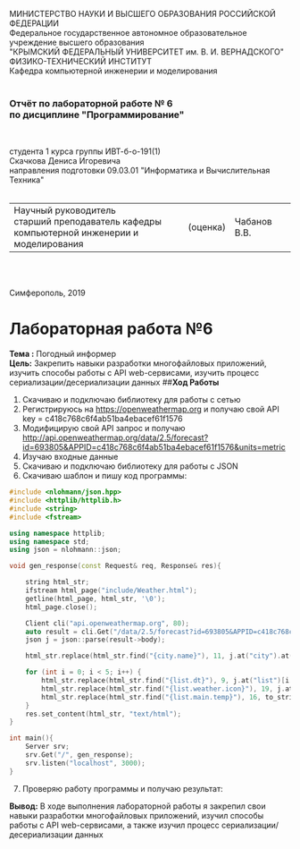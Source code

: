 МИНИСТЕРСТВО НАУКИ  И ВЫСШЕГО ОБРАЗОВАНИЯ РОССИЙСКОЙ ФЕДЕРАЦИИ  
Федеральное государственное автономное образовательное учреждение высшего образования  
"КРЫМСКИЙ ФЕДЕРАЛЬНЫЙ УНИВЕРСИТЕТ им. В. И. ВЕРНАДСКОГО"  
ФИЗИКО-ТЕХНИЧЕСКИЙ ИНСТИТУТ  
Кафедра компьютерной инженерии и моделирования
<br/><br/>

### Отчёт по лабораторной работе № 6<br/> по дисциплине "Программирование"
<br/>

студента 1 курса группы ИВТ-б-о-191(1)  
Скачкова Дениса Игоревича  
направления подготовки 09.03.01 "Информатика и Вычислительная Техника"  
<br/>

<table>
<tr><td>Научный руководитель<br/> старший преподаватель кафедры<br/> компьютерной инженерии и моделирования</td>
<td>(оценка)</td>
<td>Чабанов В.В.</td>
</tr>
</table>
<br/><br/>

Симферополь, 2019





# Лабораторная работа №6
**Тема :** Погодный информер  
**Цель:** Закрепить навыки разработки многофайловых приложений, изучить способы работы с API web-сервисами, изучить процесс сериализации/десериализации данных    ##**Ход Работы**
1. Скачиваю и подключаю библиотеку для работы с сетью  
2. Регистрируюсь на https://openweathermap.org и получаю свой API key = c418c768c6f4ab51ba4ebacef61f1576
3. Модифицирую свой API запрос и получаю http://api.openweathermap.org/data/2.5/forecast?id=693805&APPID=c418c768c6f4ab51ba4ebacef61f1576&units=metric
4. Изучаю входные данные
5. Скачиваю и подключаю библиотеку для работы с JSON
6. Скачиваю шаблон и пишу код программы:
```c++
#include <nlohmann/json.hpp>
#include <httplib/httplib.h>
#include <string>
#include <fstream>

using namespace httplib;
using namespace std;
using json = nlohmann::json;

void gen_response(const Request& req, Response& res){

    string html_str;
    ifstream html_page("include/Weather.html");
    getline(html_page, html_str, '\0');
    html_page.close();

    Client cli("api.openweathermap.org", 80);
    auto result = cli.Get("/data/2.5/forecast?id=693805&APPID=c418c768c6f4ab51ba4ebacef61f1576&units=metric");
    json j = json::parse(result->body);

    html_str.replace(html_str.find("{city.name}"), 11, j.at("city").at("name"));

    for (int i = 0; i < 5; i++) {
        html_str.replace(html_str.find("{list.dt}"), 9, j.at("list")[i * 8].at("dt_txt"));
        html_str.replace(html_str.find("{list.weather.icon}"), 19, j.at("list")[i * 8].at("weather")[0].at("icon"));
        html_str.replace(html_str.find("{list.main.temp}"), 16, to_string(j.at("list")[i * 8].at("main").at("temp")));
    }
    res.set_content(html_str, "text/html");
}

int main(){
    Server srv;
    srv.Get("/", gen_response);
    srv.listen("localhost", 3000);
}
```
7. Проверяю работу программы и получаю результат:


**Вывод:** В ходе выполнения лабораторной работы я закрепил свои навыки разработки многофайловых приложений, изучил способы работы с API web-сервисами, а также изучил процесс сериализации/десериализации данных